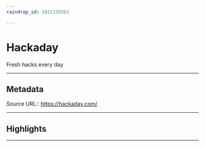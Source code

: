 ```yaml
---
raindrop_id: 1011250361

---
```


# Hackaday
Fresh hacks every day
___
## Metadata
Source URL:: https://hackaday.com/


___
## Highlights
___